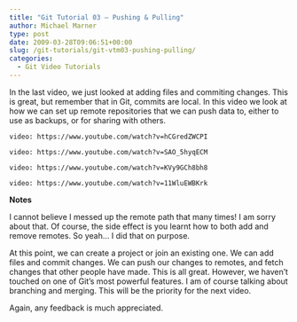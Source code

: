 ```yaml
---
title: "Git Tutorial 03 – Pushing & Pulling"
author: Michael Marner
type: post
date: 2009-03-28T09:06:51+00:00
slug: /git-tutorials/git-vtm03-pushing-pulling/
categories:
  - Git Video Tutorials
---
```


In the last video, we just looked at adding files and commiting changes. This is great, but remember that in Git, commits are local. In this video we look at how we can set up remote repositories that we can push data to, either to use as backups, or for sharing with others.

`video: https://www.youtube.com/watch?v=hCGredZWCPI`

`video: https://www.youtube.com/watch?v=SAO_5hyqECM`

`video: https://www.youtube.com/watch?v=KVy9GCh8bh8`

`video: https://www.youtube.com/watch?v=11WluEWBKrk`

<p style="text-align: left;">
  <strong>Notes</strong>
</p>

<p style="text-align: left;">
  I cannot believe I messed up the remote path that many times! I am sorry about that. Of course, the side effect is you learnt how to both add and remove remotes. So yeah&#8230; I did that on purpose.
</p>

<p style="text-align: left;">
  At this point, we can create a project or join an existing one. We can add files and commit changes. We can push our changes to remotes, and fetch changes that other people have made. This is all great. However, we haven&#8217;t touched on one of Git&#8217;s most powerful features. I am of course talking about branching and merging. This will be the priority for the next video.
</p>

<p style="text-align: left;">
  Again, any feedback is much appreciated.
</p>

<p style="text-align: left;">
